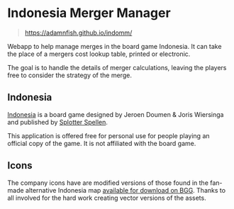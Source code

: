 # Indonesia Merger Manager

> https://adamnfish.github.io/indomm/

Webapp to help manage merges in the board game Indonesia. It can take the
place of a mergers cost lookup table, printed or electronic.

The goal is to handle the details of merger calculations, leaving the
players free to consider the strategy of the merge.

## Indonesia

[Indonesia](https://boardgamegeek.com/boardgame/19777/indonesia) is a board
game designed by Jeroen Doumen & Joris Wiersinga and published by
[Splotter Spellen](https://www.splottershop.com/).

This application is offered free for personal use for people playing an
official copy of the game. It is not affiliated with the board game.

## Icons

The company icons have are modified versions of those found in the
fan-made alternative Indonesia map
[available for download on BGG](https://boardgamegeek.com/filepage/174618/indonesia-revised-vector-map-v22).
Thanks to all involved for the hard work creating vector versions of the
assets.
